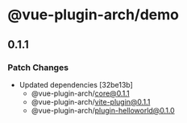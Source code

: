 # @vue-plugin-arch/demo

## 0.1.1

### Patch Changes

- Updated dependencies [32be13b]
  - @vue-plugin-arch/core@0.1.1
  - @vue-plugin-arch/vite-plugin@0.1.1
  - @vue-plugin-arch/plugin-helloworld@0.1.0
